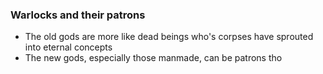 


### Warlocks and their patrons
- The old gods are more like dead beings who's corpses have sprouted into eternal concepts
- The new gods, especially those manmade, can be patrons tho